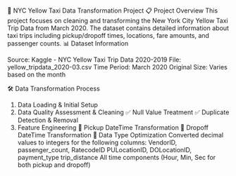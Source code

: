 🚕 NYC Yellow Taxi Data Transformation Project
📋 Project Overview
This project focuses on cleaning and transforming the New York City Yellow Taxi Trip Data from March 2020. The dataset contains detailed information about taxi trips including pickup/dropoff times, locations, fare amounts, and passenger counts.
📊 Dataset Information

Source: Kaggle - NYC Yellow Taxi Trip Data 2020-2019
File: yellow_tripdata_2020-03.csv
Time Period: March 2020
Original Size: Varies based on the month

🛠️ Data Transformation Process
1. Data Loading & Initial Setup
2. Data Quality Assessment & Cleaning
✅ Null Value Treatment
✅ Duplicate Detection & Removal
3. Feature Engineering
📅 Pickup DateTime Transformation
📅 Dropoff DateTime Transformation
🔢 Data Type Optimization
Converted decimal values to integers for the following columns:
VendorID, passenger_count, RatecodeID
PULocationID, DOLocationID, payment_type
trip_distance
All time components (Hour, Min, Sec for both pickup and dropoff)
